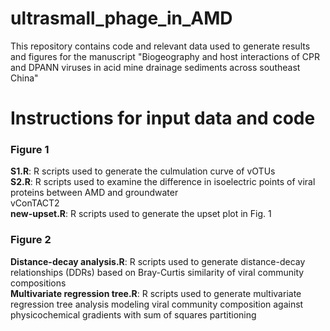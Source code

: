 # ultrasmall_phage_in_AMD
This repository contains code and relevant data used to generate results and figures for the manuscript "Biogeography and host interactions of CPR and DPANN viruses in acid mine drainage sediments across southeast China"
# Instructions for input data and code
### Figure 1
**S1.R**: R scripts used to generate the culmulation curve of vOTUs \
**S2.R**: R scripts used to examine the difference in isoelectric points of viral proteins between AMD and groundwater \
vConTACT2 \
**new-upset.R**: R scripts used to generate the upset plot in Fig. 1
### Figure 2
**Distance-decay analysis.R**: R scripts used to generate distance-decay relationships (DDRs) based on Bray-Curtis similarity of viral community compositions \
**Multivariate regression tree.R**: R scripts used to generate multivariate regression tree analysis modeling viral community composition against physicochemical gradients with sum of squares partitioning

